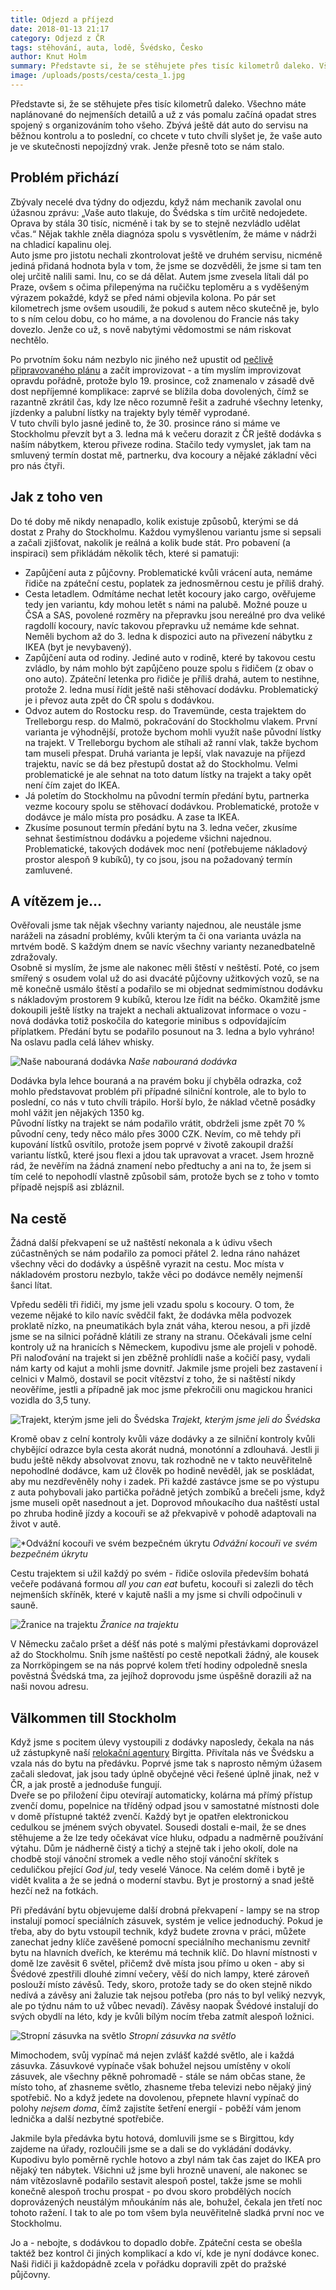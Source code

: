 ```yaml
---
title: Odjezd a příjezd
date: 2018-01-13 21:17
category: Odjezd z ČR
tags: stěhování, auta, lodě, Švédsko, Česko
author: Knut Holm
summary: Představte si, že se stěhujete přes tisíc kilometrů daleko. Všechno máte naplánované do nejmenších detailů a už z vás pomalu začíná opadat stres spojený s organizováním toho všeho. Zbývá ještě dát auto do servisu na běžnou kontrolu a to poslední, co chcete v tuto chvíli slyšet je, že vaše auto je ve skutečnosti nepojízdný vrak. Jenže přesně toto se nám stalo.
image: /uploads/posts/cesta/cesta_1.jpg
---
```


Představte si, že se stěhujete přes tisíc kilometrů daleko. Všechno máte naplánované do nejmenších detailů a už z vás pomalu začíná opadat stres spojený s organizováním toho všeho. Zbývá ještě dát auto do servisu na běžnou kontrolu a to poslední, co chcete v tuto chvíli slyšet je, že vaše auto je ve skutečnosti nepojízdný vrak. Jenže přesně toto se nám stalo.

## Problém přichází

Zbývaly necelé dva týdny do odjezdu, když nám mechanik zavolal onu úžasnou zprávu: „Vaše auto tlakuje, do Švédska s tím určitě nedojedete. Oprava by stála 30 tisíc, nicméně i tak by se to stejně nezvládlo udělat včas.“ Nějak takhle zněla diagnóza spolu s vysvětlením, že máme v nádrži na chladicí kapalinu olej.  
Auto jsme pro jistotu nechali zkontrolovat ještě ve druhém servisu, nicméně jediná přidaná hodnota byla v tom, že jsme se dozvěděli, že jsme si tam ten olej určitě nalili sami. Inu, co se dá dělat. Autem jsme zvesela lítali dál po Praze, ovšem s očima přilepenýma na ručičku teploměru a s vyděšeným výrazem pokaždé, když se před námi objevila kolona. Po pár set kilometrech jsme ovšem usoudili, že pokud s autem něco skutečně je, bylo to s ním celou dobu, co ho máme, a na dovolenou do Francie nás taky dovezlo. Jenže co už, s nově nabytými vědomostmi se nám riskovat nechtělo.

Po prvotním šoku nám nezbylo nic jiného než upustit od [pečlivě připravovaného plánu](/blog/mnau-ja-jedu-taky) a začít improvizovat - a tím myslím improvizovat opravdu pořádně, protože bylo 19. prosince, což znamenalo v zásadě dvě dost nepříjemné komplikace: zaprvé se blížila doba dovolených, čímž se razantně zkrátil čas, kdy lze něco rozumně řešit a zadruhé všechny letenky, jízdenky a palubní lístky na trajekty byly téměř vyprodané.  
V tuto chvíli bylo jasné jedině to, že 30. prosince ráno si máme ve Stockholmu převzít byt a 3. ledna má k večeru dorazit z ČR ještě dodávka s naším nábytkem, kterou přiveze rodina. Stačilo tedy vymyslet, jak tam na smluvený termín dostat mě, partnerku, dva kocoury a nějaké základní věci pro nás čtyři.  

## Jak z toho ven

Do té doby mě nikdy nenapadlo, kolik existuje způsobů, kterými se dá dostat z Prahy do Stockholmu. Každou vymyšlenou variantu jsme si sepsali a začali zjišťovat, nakolik je reálná a kolik bude stát. Pro pobavení (a inspiraci) sem přikládám několik těch, které si pamatuji:

 * Zapůjčení auta z půjčovny. Problematické kvůli vrácení auta, nemáme řidiče na zpáteční cestu, poplatek za jednosměrnou cestu je příliš drahý.
 * Cesta letadlem. Odmítáme nechat letět kocoury jako cargo, ověřujeme tedy jen variantu, kdy mohou letět s námi na palubě. Možné pouze u ČSA a SAS, povolené rozměry na přepravku jsou nereálné pro dva veliké ragdollí kocoury, navíc takovou přepravku už nemáme kde sehnat. Neměli bychom až do 3. ledna k dispozici auto na přivezení nábytku z IKEA (byt je nevybavený). 
 * Zapůjčení auta od rodiny. Jediné auto v rodině, které by takovou cestu zvládlo, by nám mohlo být zapůjčeno pouze spolu s řidičem (z obav o ono auto). Zpáteční letenka pro řidiče je příliš drahá, autem to nestihne, protože 2. ledna musí řídit ještě naši stěhovací dodávku. Problematický je i převoz auta zpět do ČR spolu s dodávkou. 
 * Odvoz autem do Rostocku resp. do Travemünde, cesta trajektem do Trelleborgu resp. do Malmö, pokračování do Stockholmu vlakem. První varianta je výhodnější, protože bychom mohli využít naše původní lístky na trajekt. V Trelleborgu bychom ale stíhali až ranní vlak, takže bychom tam museli přespat. Druhá varianta je lepší, vlak navazuje na příjezd trajektu, navíc se dá bez přestupů dostat až do Stockholmu. Velmi problematické je ale sehnat na toto datum lístky na trajekt a taky opět není čím zajet do IKEA. 
 * Já poletím do Stockholmu na původní termín předání bytu, partnerka vezme kocoury spolu se stěhovací dodávkou. Problematické, protože v dodávce je málo místa pro posádku. A zase ta IKEA.
 * Zkusíme posunout termín předání bytu na 3. ledna večer, zkusíme sehnat šestimístnou dodávku a pojedeme všichni najednou. Problematické, takových dodávek moc není (potřebujeme nákladový prostor alespoň 9 kubíků), ty co jsou, jsou na požadovaný termín zamluvené.

## A vítězem je… 

Ověřovali jsme tak nějak všechny varianty najednou, ale neustále jsme naráželi na zásadní problémy, kvůli kterým ta či ona varianta uvázla na mrtvém bodě. S každým dnem se navíc všechny varianty nezanedbatelně zdražovaly.  
Osobně si myslím, že jsme ale nakonec měli štěstí v neštěstí. Poté, co jsem smířený s osudem volal už do asi dvacáté půjčovny užitkových vozů, se na mě konečně usmálo štěstí a podařilo se mi objednat sedmimístnou dodávku s nákladovým prostorem 9 kubíků, kterou lze řídit na béčko. Okamžitě jsme dokoupili ještě lístky na trajekt a nechali aktualizovat informace o vozu - nová dodávka totiž poskočila do kategorie minibus s odpovídajícím příplatkem. Předání bytu se podařilo posunout na 3. ledna a bylo vyhráno! Na oslavu padla celá láhev whisky.

![Naše nabouraná dodávka](/uploads/posts/cesta/cesta_1.jpg)
*Naše nabouraná dodávka*

Dodávka byla lehce bouraná a na pravém boku jí chyběla odrazka, což mohlo představovat problém při případné silniční kontrole, ale to bylo to poslední, co nás v tuto chvíli trápilo. Horší bylo, že náklad včetně posádky mohl vážit jen nějakých 1350 kg.  
Původní lístky na trajekt se nám podařilo vrátit, obdrželi jsme zpět 70 % původní ceny, tedy něco málo přes 3000 CZK. Nevím, co mě tehdy při kupování lístků osvítilo, protože jsem poprvé v životě zakoupil dražší variantu lístků, které jsou flexi a jdou tak upravovat a vracet. Jsem hrozně rád, že nevěřím na žádná znamení nebo předtuchy a ani na to, že jsem si tím celé to nepohodlí vlastně způsobil sám, protože bych se z toho v tomto případě nejspíš asi zbláznil.

## Na cestě

Žádná další překvapení se už naštěstí nekonala a k údivu všech zúčastněných se nám podařilo za pomoci přátel 2. ledna ráno naházet všechny věci do dodávky a úspěšně vyrazit na cestu. Moc místa v nákladovém prostoru nezbylo, takže věci po dodávce neměly nejmenší šanci lítat. 

Vpředu seděli tři řidiči, my jsme jeli vzadu spolu s kocoury. O tom, že vezeme nějaké to kilo navíc svědčil fakt, že dodávka měla podvozek proklatě nízko, na pneumatikách byla znát váha, kterou nesou, a při jízdě jsme se na silnici pořádně klátili ze strany na stranu. Očekávali jsme celní kontroly už na hranicích s Německem, kupodivu jsme ale projeli v pohodě. Při naloďování na trajekt si jen zběžně prohlídli naše a kočičí pasy, vydali nám karty od kajut a mohli jsme dovnitř. Jakmile jsme projeli bez zastavení i celnici v Malmö, dostavil se pocit vítězství z toho, že si naštěstí nikdy neověříme, jestli a případně jak moc jsme překročili onu magickou hranici vozidla do 3,5 tuny. 

![Trajekt, kterým jsme jeli do Švédska](/uploads/posts/cesta/cesta_2.jpg)
*Trajekt, kterým jsme jeli do Švédska*

Kromě obav z celní kontroly kvůli váze dodávky a ze silniční kontroly kvůli chybějící odrazce byla cesta akorát nudná, monotónní a zdlouhavá. Jestli ji budu ještě někdy absolvovat znovu, tak rozhodně ne v takto neuvěřitelně nepohodlné dodávce, kam už člověk po hodině nevěděl, jak se poskládat, aby mu nezdřevěněly nohy i zadek. Při každé zastávce jsme se po výstupu z auta pohybovali jako partička pořádně jetých zombíků a brečeli jsme, když jsme museli opět nasednout a jet. Doprovod mňoukacího dua naštěstí ustal po zhruba hodině jízdy a kocouři se až překvapivě v pohodě adaptovali na život v autě. 

![*Odvážní kocouři ve svém bezpečném úkrytu](/uploads/posts/cesta/cesta_3.jpg)
*Odvážní kocouři ve svém bezpečném úkrytu*

Cestu trajektem si užil každý po svém - řidiče oslovila především bohatá večeře podávaná formou _all you can eat_ bufetu, kocouři si zalezli do těch nejmenších skříněk, které v kajutě našli a my jsme si chvíli odpočinuli v sauně.

![Žranice na trajektu](/uploads/posts/cesta/cesta_4.jpg)
*Žranice na trajektu*

V Německu začalo pršet a déšť nás poté s malými přestávkami doprovázel až do Stockholmu. Sníh jsme naštěstí po cestě nepotkali žádný, ale kousek za Norrköpingem se na nás poprvé kolem třetí hodiny odpoledně snesla pověstná Švédská tma, za jejíhož doprovodu jsme úspěšně dorazili až na naši novou adresu.

## Välkommen till Stockholm

Když jsme s pocitem úlevy vystoupili z dodávky naposledy, čekala na nás už zástupkyně naší [relokační agentury](/blog/jednu-relokaci-prosim) Birgitta. Přivítala nás ve Švédsku a vzala nás do bytu na předávku. Poprvé jsme tak s naprosto němým úžasem začali sledovat, jak jsou tady úplně obyčejné věci řešené úplně jinak, než v ČR, a jak prostě a jednoduše fungují.  
Dveře se po přiložení čipu otevírají automaticky, kolárna má přímý přístup zvenčí domu, popelnice na tříděný odpad jsou v samostatné místnosti dole v domě přístupné taktéž zvenčí. Každý byt je opatřen elektronickou cedulkou se jménem svých obyvatel. Sousedi dostali e-mail, že se dnes stěhujeme a že lze tedy očekávat více hluku, odpadu a nadměrně používání výtahu. Dům je nádherně čistý a tichý a stejně tak i jeho okolí, dole na chodbě stojí vánoční stromek a vedle něho stojí vánoční skřítek s ceduličkou přející _God jul_, tedy veselé Vánoce. Na celém domě i bytě je vidět kvalita a že se jedná o moderní stavbu. Byt je prostorný a snad ještě hezčí než na fotkách.  

Při předávání bytu objevujeme další drobná překvapení - lampy se na strop instalují pomocí speciálních zásuvek, systém je velice jednoduchý. Pokud je třeba, aby do bytu vstoupil technik, když budete zrovna v práci, můžete zanechat jedny klíče zavěšené pomocní speciálního mechanismu zevnitř bytu na hlavních dveřích, ke kterému má technik klíč. Do hlavní místnosti v domě lze zavěsit 6 světel, přičemž dvě místa jsou přímo u oken - aby si Švédové zpestřili dlouhé zimní večery, věší do nich lampy, které zároveň poslouží místo závěsů. Tedy, skoro, protože tady se do oken stejně nikdo nedívá a závěsy ani žaluzie tak nejsou potřeba (pro nás to byl veliký nezvyk, ale po týdnu nám to už vůbec nevadí). Závěsy naopak Švédové instalují do svých obydlí na léto, kdy je kvůli bílým nocím třeba zatmít alespoň ložnici.  

![Stropní zásuvka na světlo](/uploads/posts/cesta/cesta_5.jpg)
*Stropní zásuvka na světlo*

Mimochodem, svůj vypínač má nejen zvlášť každé světlo, ale i každá zásuvka. Zásuvkové vypínače však bohužel nejsou umístěny v okolí zásuvek, ale všechny pěkně pohromadě - stále se nám občas stane, že místo toho, ať zhasneme světlo, zhasneme třeba televizi nebo nějaký jiný spotřebič. No a když jedete na dovolenou, přepnete hlavní vypínač do polohy _nejsem doma_, čímž zajistíte šetření energií - poběží vám jenom lednička a další nezbytné spotřebiče.

Jakmile byla předávka bytu hotová, domluvili jsme se s Birgittou, kdy zajdeme na úřady, rozloučili jsme se a dali se do vykládání dodávky. Kupodivu bylo poměrně rychle hotovo a zbyl nám tak čas zajet do IKEA pro nějaký ten nábytek. Všichni už jsme byli hrozně unavení, ale nakonec se nám vítězoslavně podařilo sestavit alespoň postel, takže jsme se mohli konečně alespoň trochu prospat - po dvou skoro probdělých nocích doprovázených neustálým mňoukáním nás ale, bohužel, čekala jen třetí noc tohoto ražení. I tak to ale po tom všem byla neuvěřitelně sladká první noc ve Stockholmu.

Jo a - nebojte, s dodávkou to dopadlo dobře. Zpáteční cesta se obešla taktéž bez kontrol či jiných komplikací a kdo ví, kde je nyní dodávce konec. Naši řidiči ji každopádně zcela v pořádku dopravili zpět do pražské půjčovny.

